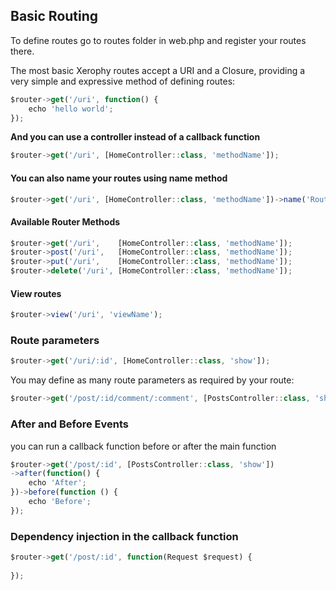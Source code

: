 ## Basic Routing

To define routes go to routes folder in web.php and register your routes there.

The most basic Xerophy routes accept a URI and a Closure,
providing a very simple and expressive method of defining routes:

```javascript
$router->get('/uri', function() {
    echo 'hello world';
});
```

**And you can use a controller instead of a callback function**

```javascript
$router->get('/uri', [HomeController::class, 'methodName']);
```

#### You can also name your routes using name method    

```javascript
$router->get('/uri', [HomeController::class, 'methodName'])->name('RouteName');
```


#### Available Router Methods


```javascript
$router->get('/uri',    [HomeController::class, 'methodName']);
$router->post('/uri',   [HomeController::class, 'methodName']);
$router->put('/uri',    [HomeController::class, 'methodName']);
$router->delete('/uri', [HomeController::class, 'methodName']);
```


#### View routes
```javascript
$router->view('/uri', 'viewName');
```


### Route parameters

```javascript
$router->get('/uri/:id', [HomeController::class, 'show']);
```

You may define as many route parameters as required by your route:

```javascript
$router->get('/post/:id/comment/:comment', [PostsController::class, 'show']);
```


### After and Before Events
you can run a callback function before or after the main function 

```javascript
$router->get('/post/:id', [PostsController::class, 'show'])
->after(function() {
    echo 'After';
})->before(function () {
    echo 'Before';
});
```


### Dependency injection in the callback function

```javascript
$router->get('/post/:id', function(Request $request) {
    
});
```